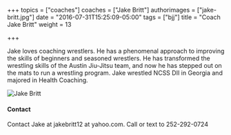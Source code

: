 +++
topics = ["coaches"]
coaches = ["Jake Britt"]
authorimages = ["jake-britt.jpg"]
date = "2016-07-31T15:25:09-05:00"
tags = ["bjj"]
title = "Coach Jake Britt"
weight = 13

+++

Jake loves coaching wrestlers. He has a phenomenal approach to improving the skills of beginners and seasoned wrestlers. He has transformed the wrestling skills of the Austin Jiu-Jitsu team, and now he has stepped out on the mats to run a wrestling program. Jake wrestled NCSS DII in Georgia and majored in Health Coaching.


![Jake Britt](/img/authors/jake-britt.jpg)

#### Contact
Contact Jake at jakebritt12 at yahoo.com. Call or text to 252-292-0724
